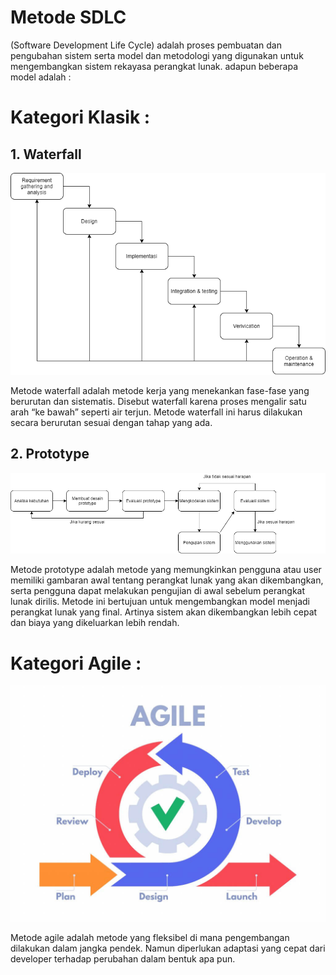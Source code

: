 # Metode SDLC 
(Software Development Life Cycle) adalah proses pembuatan dan pengubahan sistem serta model dan metodologi yang digunakan untuk mengembangkan sistem rekayasa perangkat lunak.
adapun beberapa model adalah :
# Kategori Klasik :
## 1. Waterfall 

![Waterfall](gambar/Metode-SDLC-Waterfall.png)

Metode waterfall adalah metode kerja yang menekankan fase-fase yang berurutan dan sistematis. Disebut waterfall karena proses mengalir satu arah “ke bawah” seperti air terjun. Metode waterfall ini harus dilakukan secara berurutan sesuai dengan tahap yang ada.

## 2. Prototype

![Prototype](gambar/Metode-SDLC-Prototype.png)

Metode prototype adalah metode yang memungkinkan pengguna atau user memiliki gambaran awal tentang perangkat lunak yang akan dikembangkan, serta pengguna dapat melakukan pengujian di awal sebelum perangkat lunak dirilis.
Metode ini bertujuan untuk mengembangkan model menjadi perangkat lunak yang final. Artinya sistem akan dikembangkan lebih cepat dan biaya yang dikeluarkan lebih rendah.

# Kategori Agile :
![Agile](gambar/Agile.jpg)

Metode agile adalah metode yang fleksibel di mana pengembangan dilakukan dalam jangka pendek. Namun diperlukan adaptasi yang cepat dari developer terhadap perubahan dalam bentuk apa pun.

